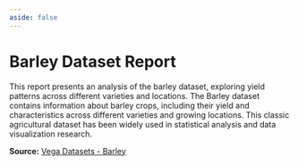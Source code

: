```yaml
---
aside: false
---
```


# Barley Dataset Report

This report presents an analysis of the barley dataset, exploring yield patterns across different varieties and locations. The Barley dataset contains information about barley crops, including their yield and characteristics across different varieties and growing locations. This classic agricultural dataset has been widely used in statistical analysis and data visualization research.

**Source:** [Vega Datasets - Barley](https://raw.githubusercontent.com/altair-viz/vega_datasets/refs/heads/master/vega_datasets/_data/barley.json)

<ReportLink src="/reports/barley/index.html" />

<ReportIframe
  src="/reports/barley/index.html"
  height="1000px"
  title="Barley Dataset Report" />
